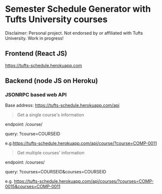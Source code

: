 # Semester Schedule Generator with Tufts University courses
Disclaimer: Personal project. Not endorsed by or affiliated with Tufts University. 
Work in progress!


## Frontend (React JS)
https://tufts-schedule.herokuapp.com

## Backend (node JS on Heroku)

### JSONRPC based web API

Base address: https://tufts-schedule.herokuapp.com/api

> Get a single course's information

endpoint: /course/

query: ?course=COURSEID

e.g.https://tufts-schedule.herokuapp.com/api/course/?course=COMP-0011

> Get multiple courses' information

endpoint: /courses/

query: ?courses=COURSEID&courses=COURSEID

e.g. https://tufts-schedule.herokuapp.com/api/courses/?courses=COMP-0015&courses=COMP-0011
